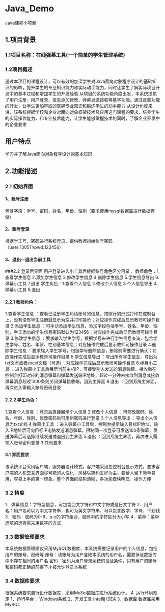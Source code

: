 # Java_Demo
Java课程小项目

## 1.项目背景
### 1.1项目名称：在线弹幕工具(一个简单的学生管理系统)

### 1.2项目概述
通过本项目的课程设计，可以有效的加深学生对Java面向对象程序设计的基础知识的影响，提升学生的专业知识能力和实际动手能力，同时让学生了解实际项目开发中的基本过程和增加学生的开发经验
从项目的系统功能角度出发，本系统提供了用户注册、用户登录、信息添加修改、弹幕发送接收等基本功能。通过这些功能的开发，让学生更加牢固的掌握专业知识和锻炼学生的动手能力
从设计角度来讲，该系统根据学校和企业对面向对象框架技术及应用这门课程的要求，培养学生的实际操作能力，和专业技术能力，让学生能够掌握技术的同时，了解企业开发中的企业要求	
## 用户特点
学习并了解Java面向对象程序设计的基本知识
## 2.功能描述
### 2.1  初始界面
#### 1、账号注册
包含字段：学号、密码、姓名、年龄、性别（要求使用mysql数据库进行数据存储）
#### 2、账号登录
根据学工号、密码进行系统登录，提供教师初始账号密码（user:130511/pwd:123456）
#### 3、退出--退出当前工具
###2.2  登录后界面
用户登录进入小工具后根据账号角色区分目录：
教师角色：1.查看学生信息 2.添加学生信息 3.修改学生信息 4.删除学生信息 5.学生信息导出 6.弹幕小工具 7.退出
学生角色：1.查看个人信息 2.修改个人信息 3.个人信息导出 4.弹幕小工具 5.退出
#### 2.2.1 教师角色：
1.查看学生信息 ：查看已注册学生角色账号的信息，按照行的形式打印在控制台上，没有没有学生注册就显示为空并打印提示；对应操作完成后显示教师可操作目录
2.添加学生信息 ：可手动添加学生信息，添加字段包括学号、姓名、年龄、性别，手工添加的学生信息密码默认为123456；对应操作完成后显示教师可操作目录
3.修改学生信息 ：要求输入学生学号，根据学号来进行学生信息查询，包含学生学号、姓名、年龄、性别基本信息；对应操作完成后显示教师可操作目录
4.删除学生信息 ：要求输入学生学号，根据学号删除信息，删除前需要进行确认；对应操作完成后显示教师可操作目录
5.学生信息导出 ：导出所有学生信息，导出为txt文本或者excel文档（可选）；对应操作完成后显示教师可操作目录
6.弹幕小工具 ：进入弹幕小工具后展示当前主机IP，可接受别人发送的消息弹幕，接收后在控制台打印对应的消息弹幕和弹幕发送端IP地址，超过一分钟未接收到消息或接收弹幕消息超过1000条则关闭弹幕接收端，回到主界面
8.退出 ：回到系统主界面，再次进入需输入账号密码登录
#### 2.2.2 学生角色：
1.查看个人信息 ：登录后直接展示个人信息
2.修改个人信息 ：可修改密码、姓名、年龄、性别，修改密码后可用新密码进行登录
3.个人信息导出 ：导出个人信息为txt文档
4.弹幕小工具 ：进入弹幕小工具后，控制台提示输入目标IP地址，输入IP地址后可向目标IP电脑发送消息弹幕，限制同一次登录可发送100条弹幕，发送弹幕后可选择继续发送或退出到主界面
5.退出 ：回到系统主界面，再次进入需输入账号密码登录
3  其他要求
#### 3.1  界面要求
该系统平台采用客户端，服务器设计模式。客户端采用在控制台显示方式，要求客户端的人机交互界面尽可能的人性化，风格以简约友好为主。要给人留下简单易用，容易上手的第一印象。整个界面的结构清晰，各功能模块明显，操作方便
### 3.2  精度
1．弹幕信息：字符型信息，可包含西文字符和中文字符或是日文字符
2．用户名：用户名可以为中文字符串，也可为英文字符串，可以包含数字、字母、下划线
3．密码：密码为0-9、a-z的字符组合，密码中的字符区分大小写
4．菜单：菜单选项的选择需采用数字的方式
### 3.3  数据管理要求
本系统数据管理建议采用MySQL数据库，本系统需要记录用户的个人信息，包括用户的账号、密码等
账号：该账号为用户登陆本系统的用户名，需要保证数据库中不存在相同的用户名
密码：密码为用户登录系统的验证条件，只有用户的账号和密码都正确的前提下才被允许登录本系统
### 3.4  数据库要求
根据系统要求自行设计数据库，采用MySql数据库进行系统设计。
4.  运行环境规定
1．运行平台：
   Windows系统
2．开发工具
   Intellij IDEA
3．数据库
   数据库采用MySQL


